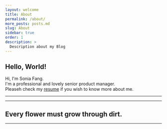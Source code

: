 ```yaml
---
layout: welcome
title: About
permalink: /about/
more_posts: posts.md
slug: About
sidebar: true
order: 1
description: >
  Description about my Blog
---
```


## Hello, World!

Hi, I'm Sonia Fang.<br>
I'm a professional and lovely senior product manager.<br>
Pleaseh check my [resume](/resume/) if you wish to know more about me.

***

<!--posts_list-->

***

##   Every flower must grow through dirt.



***

<!--author-->
